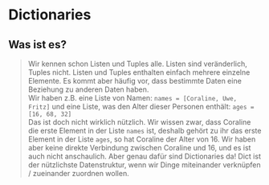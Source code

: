 # Dictionaries
## Was ist es?
> Wir kennen schon Listen und Tuples alle. Listen sind veränderlich, Tuples nicht.
> Listen und Tuples enthalten einfach mehrere einzelne Elemente.
> Es kommt aber häufig vor, dass bestimmte Daten eine Beziehung zu anderen Daten haben.\
> Wir haben z.B. eine Liste von Namen: `names = [Coraline, Uwe, Fritz]`
> und eine Liste, was den Alter dieser Personen enthält: `ages = [16, 68, 32]`\
> Das ist doch nicht wirklich nützlich. Wir wissen zwar, dass Coraline die erste Element in der Liste `names` ist,
> deshalb gehört zu ihr das erste Element in der Liste `ages`, so hat Coraline der Alter von 16.
> Wir haben aber keine direkte Verbindung zwischen Coraline und 16, und es ist auch nicht anschaulich.
> Aber genau dafür sind Dictionaries da!
> Dict ist der nützlichste Datenstruktur, wenn wir Dinge miteinander verknüpfen / zueinander zuordnen wollen.
